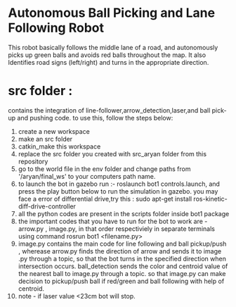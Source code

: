 # Autonomous Ball Picking and Lane Following Robot

This robot basically follows the middle lane of a road, and autonomously picks up green balls and avoids red balls throughout the map. It also Identifies road signs (left/right)
and turns in the appropriate direction.

# src folder :
contains the integration of line-follower,arrow_detection,laser,and ball pick-up and pushing code.
to use this, follow the steps below:

1) create a new workspace
2) make an src folder
3) catkin_make this workspace
4) replace the src folder you created with src_aryan folder from this repository
5) go to the world file in the env folder and change paths from '/aryan/final_ws' to your computers path name.
6) to launch the bot in gazebo run :- roslaunch bot1 controls.launch, and press the play button below to run the simulation in gazebo.
   you may face a error of differential drive,try this : sudo apt-get install ros-kinetic-diff-drive-controller
7) all the python codes are present in the scripts folder inside bot1 package
8) the important codes that you have to run for the bot to work are - arrow.py , image.py, in that order respectiviely in separate terminals
   using command rosrun bot1 <filename.py>
9) image.py contains the main code for line following and ball pickup/push , wherease arrow.py finds the direction of arrow and sends it to image .py through a topic, so that the bot turns in the specified direction when intersection occurs. ball_detection sends the color and centroid value of the nearest ball to image.py through a topic. so that image.py can make decision to pickup/push ball if red/green and ball following with help of centroid. 
10) note - if laser value <23cm bot will stop.

